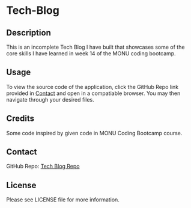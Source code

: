 # Tech-Blog

## Description

This is an incomplete Tech Blog I have built that showcases some of the core skills I have learned in week 14 of the MONU coding bootcamp.

## Usage

To view the source code of the application, click the GitHub Repo link provided in [Contact](#contact) and open in a compatiable browser. You may then navigate through your desired files.

## Credits

Some code inspired by given code in MONU Coding Bootcamp course.

## Contact

GitHub Repo: [Tech Blog Repo](https://github.com/RubabaKhandaker/Tech-Blog)

## License

Please see LICENSE file for more information.